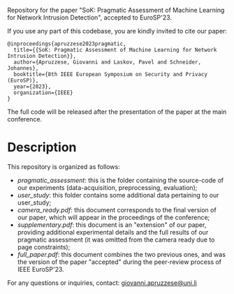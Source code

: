 
Repository for the paper "SoK: Pragmatic Assessment of Machine Learning for Network Intrusion Detection", accepted to EuroSP'23.

If you use any part of this codebase, you are kindly invited to cite our paper:

```
@inproceedings{apruzzese2023pragmatic,
  title={{SoK: Pragmatic Assessment of Machine Learning for Network Intrusion Detection}},
  author={Apruzzese, Giovanni and Laskov, Pavel and Schneider, Johannes},
  booktitle={8th IEEE European Symposium on Security and Privacy (EuroSP)},
  year={2023},
  organization={IEEE}
}
```

The full code will be released after the presentation of the paper at the main conference.

# Description

This repository is organized as follows:

* _pragmatic_assessment_: this is the folder containing the source-code of our experiments (data-acquisition, preprocessing, evaluation);
* _user_study_: this folder contains some additional data pertaining to our user_study;
* _camera_ready.pdf_: this document corresponds to the final version of our paper, which will appear in the proceedings of the conference;
* _supplementary.pdf_: this document is an "extension" of our paper, providing additional experimental details and the full results of our pragmatic assessment (it was omitted from the camera ready due to page constraints);
* _full_paper.pdf_: this document combines the two previous ones, and was the version of the paper "accepted" during the peer-review process of IEEE EuroSP'23.

For any questions or inquiries, contact: giovanni.apruzzese@uni.li